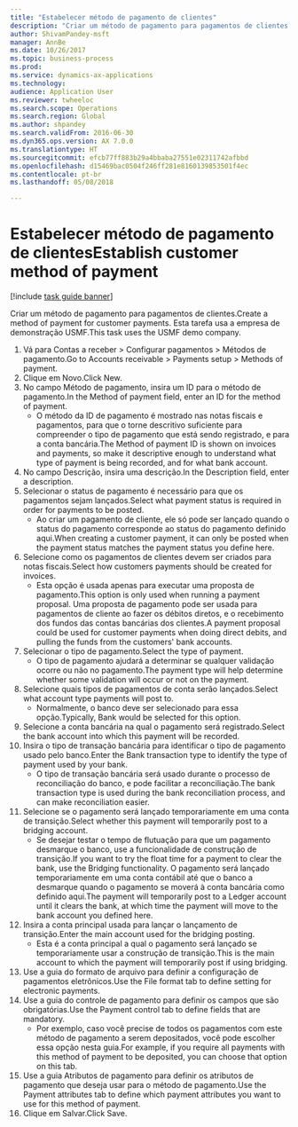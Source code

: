 ```yaml
--- 
title: "Estabelecer método de pagamento de clientes"
description: "Criar um método de pagamento para pagamentos de clientes."
author: ShivamPandey-msft
manager: AnnBe
ms.date: 10/26/2017
ms.topic: business-process
ms.prod: 
ms.service: dynamics-ax-applications
ms.technology: 
audience: Application User
ms.reviewer: twheeloc
ms.search.scope: Operations
ms.search.region: Global
ms.author: shpandey
ms.search.validFrom: 2016-06-30
ms.dyn365.ops.version: AX 7.0.0
ms.translationtype: HT
ms.sourcegitcommit: efcb77ff883b29a4bbaba27551e02311742afbbd
ms.openlocfilehash: d15469bac0504f246ff281e8160139853501f4ec
ms.contentlocale: pt-br
ms.lasthandoff: 05/08/2018

---
```

# <a name="establish-customer-method-of-payment"></a><span data-ttu-id="7bd9d-103">Estabelecer método de pagamento de clientes</span><span class="sxs-lookup"><span data-stu-id="7bd9d-103">Establish customer method of payment</span></span>

[!include [task guide banner](../../includes/task-guide-banner.md)]

<span data-ttu-id="7bd9d-104">Criar um método de pagamento para pagamentos de clientes.</span><span class="sxs-lookup"><span data-stu-id="7bd9d-104">Create a method of payment for customer payments.</span></span> <span data-ttu-id="7bd9d-105">Esta tarefa usa a empresa de demonstração USMF.</span><span class="sxs-lookup"><span data-stu-id="7bd9d-105">This task uses the USMF demo company.</span></span>

1. <span data-ttu-id="7bd9d-106">Vá para Contas a receber > Configurar pagamentos > Métodos de pagamento.</span><span class="sxs-lookup"><span data-stu-id="7bd9d-106">Go to Accounts receivable > Payments setup > Methods of payment.</span></span>
2. <span data-ttu-id="7bd9d-107">Clique em Novo.</span><span class="sxs-lookup"><span data-stu-id="7bd9d-107">Click New.</span></span>
3. <span data-ttu-id="7bd9d-108">No campo Método de pagamento, insira um ID para o método de pagamento.</span><span class="sxs-lookup"><span data-stu-id="7bd9d-108">In the Method of payment field, enter an ID for the method of payment.</span></span>
    * <span data-ttu-id="7bd9d-109">O método da ID de pagamento é mostrado nas notas fiscais e pagamentos, para que o torne descritivo suficiente para compreender o tipo de pagamento que está sendo registrado, e para a conta bancária.</span><span class="sxs-lookup"><span data-stu-id="7bd9d-109">The Method of payment ID is shown on invoices and payments, so make it descriptive enough to understand what type of payment is being recorded, and for what bank account.</span></span>  
4. <span data-ttu-id="7bd9d-110">No campo Descrição, insira uma descrição.</span><span class="sxs-lookup"><span data-stu-id="7bd9d-110">In the Description field, enter a description.</span></span>
5. <span data-ttu-id="7bd9d-111">Selecionar o status de pagamento é necessário para que os pagamentos sejam lançados.</span><span class="sxs-lookup"><span data-stu-id="7bd9d-111">Select what payment status is required in order for payments to be posted.</span></span>
    * <span data-ttu-id="7bd9d-112">Ao criar um pagamento de cliente, ele só pode ser lançado quando o status do pagamento corresponde ao status do pagamento definido aqui.</span><span class="sxs-lookup"><span data-stu-id="7bd9d-112">When creating a customer payment, it can only be posted when the payment status matches the payment status you define here.</span></span>  
6. <span data-ttu-id="7bd9d-113">Selecione como os pagamentos de clientes devem ser criados para notas fiscais.</span><span class="sxs-lookup"><span data-stu-id="7bd9d-113">Select how customers payments should be created for invoices.</span></span>
    * <span data-ttu-id="7bd9d-114">Esta opção é usada apenas para executar uma proposta de pagamento.</span><span class="sxs-lookup"><span data-stu-id="7bd9d-114">This option is only used when running a payment proposal.</span></span> <span data-ttu-id="7bd9d-115">Uma proposta de pagamento pode ser usada para pagamentos de cliente ao fazer os débitos diretos, e o recebimento dos fundos das contas bancárias dos clientes.</span><span class="sxs-lookup"><span data-stu-id="7bd9d-115">A payment proposal could be used for customer payments when doing direct debits, and pulling the funds from the customers' bank accounts.</span></span>  
7. <span data-ttu-id="7bd9d-116">Selecionar o tipo de pagamento.</span><span class="sxs-lookup"><span data-stu-id="7bd9d-116">Select the type of payment.</span></span>
    * <span data-ttu-id="7bd9d-117">O tipo de pagamento ajudará a determinar se qualquer validação ocorre ou não no pagamento.</span><span class="sxs-lookup"><span data-stu-id="7bd9d-117">The payment type will help determine whether some validation will occur or not on the payment.</span></span>  
8. <span data-ttu-id="7bd9d-118">Selecione quais tipos de pagamentos de conta serão lançados.</span><span class="sxs-lookup"><span data-stu-id="7bd9d-118">Select what account type payments will post to.</span></span>
    * <span data-ttu-id="7bd9d-119">Normalmente, o banco deve ser selecionado para essa opção.</span><span class="sxs-lookup"><span data-stu-id="7bd9d-119">Typically, Bank would be selected for this option.</span></span>  
9. <span data-ttu-id="7bd9d-120">Selecione a conta bancária na qual o pagamento será registrado.</span><span class="sxs-lookup"><span data-stu-id="7bd9d-120">Select the bank account into which this payment will be recorded.</span></span>
10. <span data-ttu-id="7bd9d-121">Insira o tipo de transação bancária para identificar o tipo de pagamento usado pelo banco.</span><span class="sxs-lookup"><span data-stu-id="7bd9d-121">Enter the Bank transaction type to identify the type of payment used by your bank.</span></span>
    * <span data-ttu-id="7bd9d-122">O tipo de transação bancária será usado durante o processo de reconciliação do banco, e pode facilitar a reconciliação.</span><span class="sxs-lookup"><span data-stu-id="7bd9d-122">The bank transaction type is used during the bank reconciliation process, and can make reconciliation easier.</span></span>  
11. <span data-ttu-id="7bd9d-123">Selecione se o pagamento será lançado temporariamente em uma conta de transição.</span><span class="sxs-lookup"><span data-stu-id="7bd9d-123">Select whether this payment will temporarily post to a bridging account.</span></span>
    * <span data-ttu-id="7bd9d-124">Se desejar testar o tempo de flutuação para que um pagamento desmarque o banco, use a funcionalidade de construção de transição.</span><span class="sxs-lookup"><span data-stu-id="7bd9d-124">If you want to try the float time for a payment to clear the bank, use the Bridging functionality.</span></span> <span data-ttu-id="7bd9d-125">O pagamento será lançado temporariamente em uma conta contábil até que o banco a desmarque quando o pagamento se moverá à conta bancária como definido aqui.</span><span class="sxs-lookup"><span data-stu-id="7bd9d-125">The payment will temporarily post to a Ledger account until it clears the bank, at which time the payment will move to the bank account you defined here.</span></span>  
12. <span data-ttu-id="7bd9d-126">Insira a conta principal usada para lançar o lançamento de transição.</span><span class="sxs-lookup"><span data-stu-id="7bd9d-126">Enter the main account used for the bridging posting.</span></span>
    * <span data-ttu-id="7bd9d-127">Esta é a conta principal a qual o pagamento será lançado se temporariamente usar a construção de transição.</span><span class="sxs-lookup"><span data-stu-id="7bd9d-127">This is the main account to which the payment will temporarily post if using bridging.</span></span>  
13. <span data-ttu-id="7bd9d-128">Use a guia do formato de arquivo para definir a configuração de pagamentos eletrônicos.</span><span class="sxs-lookup"><span data-stu-id="7bd9d-128">Use the File format tab to define setting for electronic payments.</span></span>
14. <span data-ttu-id="7bd9d-129">Use a guia do controle de pagamento para definir os campos que são obrigatórias.</span><span class="sxs-lookup"><span data-stu-id="7bd9d-129">Use the Payment control tab to define fields that are mandatory.</span></span>
    * <span data-ttu-id="7bd9d-130">Por exemplo, caso você precise de todos os pagamentos com este método de pagamento a serem depositados, você pode escolher essa opção nesta guia.</span><span class="sxs-lookup"><span data-stu-id="7bd9d-130">For example, if you require all payments with this method of payment to be deposited, you can choose that option on this tab.</span></span>  
15. <span data-ttu-id="7bd9d-131">Use a guia Atributos de pagamento para definir os atributos de pagamento que deseja usar para o método de pagamento.</span><span class="sxs-lookup"><span data-stu-id="7bd9d-131">Use the Payment attributes tab to define which payment attributes you want to use for this method of payment.</span></span>
16. <span data-ttu-id="7bd9d-132">Clique em Salvar.</span><span class="sxs-lookup"><span data-stu-id="7bd9d-132">Click Save.</span></span>


